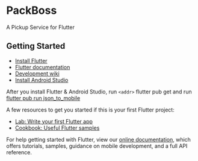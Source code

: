 # PackBoss

A Pickup Service for Flutter

## Getting Started

* [Install Flutter](https://flutter.dev/get-started/)
* [Flutter documentation](https://flutter.dev/docs)
* [Development wiki](https://github.com/flutter/flutter/wiki)
* [Install Android Studio](https://developer.android.com/studio/install)

After you install Flutter & Android Studio, run `<addr>` flutter pub get and run [flutter pub run json_to_mobile](https://pub.dev/packages/json_to_model/versions/1.4.0)

A few resources to get you started if this is your first Flutter project:

- [Lab: Write your first Flutter app](https://flutter.dev/docs/get-started/codelab)
- [Cookbook: Useful Flutter samples](https://flutter.dev/docs/cookbook)

For help getting started with Flutter, view our
[online documentation](https://flutter.dev/docs), which offers tutorials,
samples, guidance on mobile development, and a full API reference.
